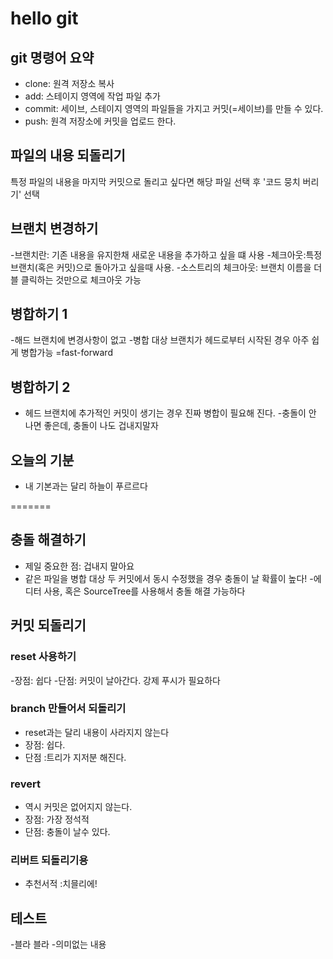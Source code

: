 # hello git

## git 명령어 요약

- clone: 원격 저장소 복사
- add: 스테이지 영역에 작업 파일 추가
- commit: 세이브, 스테이지 영역의 파일들을 가지고 커밋(=세이브)를 만들 수  있다.
- push: 원격 저장소에 커밋을 업로드 한다.

## 파일의 내용 되돌리기
특정 파일의 내용을 마지막 커밋으로 돌리고 싶다면 해당 파일 선택 후 '코드 뭉치 버리기' 선택

## 브랜치 변경하기

-브랜치란: 기존 내용을 유지한채 새로운  내용을 추가하고 싶을 떄 사용
-체크아웃:특정 브랜치(혹은 커밋)으로 돌아가고 싶을때 사용.
-소스트리의 체크아웃: 브랜치 이름을 더블 클릭하는 것만으로 체크아웃 가능

## 병합하기 1

-해드 브랜치에 변경사항이 없고
-병합 대상 브랜치가 헤드로부터 시작된 경우 아주 쉽게 병합가능 =fast-forward

## 병합하기 2
- 헤드 브랜치에 추가적인 커밋이 생기는 경우 진짜 병합이 필요해 진다.
-충돌이 안 나면 좋은데, 충돌이 나도 겁내지말자

## 오늘의 기분
- 내 기본과는 달리 하늘이 푸르르다 

=======
## 충돌 해결하기

- 제일 중요한 점: 겁내지 말아요
- 같은 파일을 병합 대상 두 커밋에서 동시 수정했을 경우 충돌이 날 확률이 높다!
-에디터 사용, 혹은 SourceTree를 사용해서 충돌 해결 가능하다

## 커밋 되돌리기

### reset 사용하기

-장점: 쉽다
-단점: 커밋이 날아간다. 강제 푸시가 필요하다

### branch 만들어서 되돌리기

- reset과는 달리 내용이 사라지지 않는다
- 장점: 쉽다.
- 단점 :트리가 지저분 해진다.

### revert

- 역시 커밋은 없어지지 않는다.
- 장점: 가장 정석적
- 단점: 충돌이 날수 있다.

### 리버트 되돌리기용

- 추천서적 :치믈리에!

## 테스트 
-블라 블라
-의미없는 내용